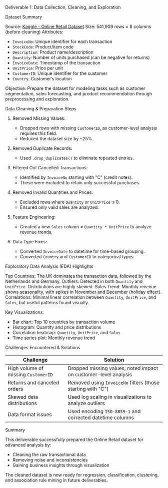 Deliverable 1: Data Collection, Cleaning, and Exploration

Dataset Summary

Source: [Kaggle - Online Retail Dataset](https://www.kaggle.com/datasets/vijayuv/onlineretail)
Size: 541,909 rows × 8 columns (before cleaning)
Attributes:
  - `InvoiceNo`: Unique identifier for each transaction
  - `StockCode`: Product/item code
  - `Description`: Product name/description
  - `Quantity`: Number of units purchased (can be negative for returns)
  - `InvoiceDate`: Timestamp of the transaction
  - `UnitPrice`: Price per unit
  - `CustomerID`: Unique identifier for the customer
  - `Country`: Customer’s location

Objective: Prepare the dataset for modeling tasks such as customer segmentation, sales forecasting, and product recommendation through preprocessing and exploration.


Data Cleaning & Preparation Steps

1. Removed Missing Values: 
   - Dropped rows with missing `CustomerID`, as customer-level analysis requires this field.
   - Reduced the dataset size by ~25%.

2. Removed Duplicate Records:
   - Used `.drop_duplicates()` to eliminate repeated entries.

3. Filtered Out Cancelled Transactions:
   - Identified by `InvoiceNo` starting with "C" (credit notes).
   - These were excluded to retain only successful purchases.

4. Removed Invalid Quantities and Prices:
   - Excluded rows where `Quantity` or `UnitPrice` ≤ 0.
   - Ensured only valid sales are analyzed.

5. Feature Engineering:
   - Created a new `Sales` column = `Quantity * UnitPrice` to analyze revenue trends.

6. Data Type Fixes:
   - Converted `InvoiceDate` to datetime for time-based grouping.
   - Converted `Country` and `CustomerID` to categorical types.


Exploratory Data Analysis (EDA) Highlights

Top Countries: The UK dominates the transaction data, followed by the Netherlands and Germany.
Outliers: Detected in both `Quantity` and `UnitPrice`. Distributions are highly skewed.
Sales Trend: Monthly revenue shows seasonality, with spikes in November and December (holiday effect).
Correlations: Minimal linear correlation between `Quantity`, `UnitPrice`, and `Sales`, but useful patterns found visually.

Key Visualizations:
- Bar chart: Top 10 countries by transaction volume
- Histogram: Quantity and price distributions
- Correlation heatmap: `Quantity`, `UnitPrice`, and `Sales`
- Time series plot: Monthly revenue trend


Challenges Encountered & Solutions

| Challenge | Solution |
|----------|----------|
| High volume of missing `CustomerID` | Dropped missing values; noted impact on customer-level analysis |
| Returns and canceled orders | Removed using `InvoiceNo` filters (those starting with "C") |
| Skewed data distributions | Used log scaling in visualizations to analyze outliers |
| Data format issues | Used encoding `ISO-8859-1` and corrected datetime columns |


Summary

This deliverable successfully prepared the Online Retail dataset for advanced analysis by:
- Cleaning the raw transactional data
- Removing noise and inconsistencies
- Gaining business insights through visualization

The cleaned dataset is now ready for regression, classification, clustering, and association rule mining in future deliverables.

